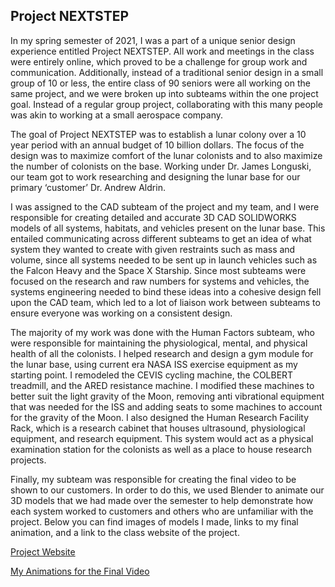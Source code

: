## Project NEXTSTEP
In my spring semester of 2021, I was a part of a unique senior design experience entitled Project NEXTSTEP. All work and meetings in the class were entirely online, which proved to be a challenge for group work and communication. Additionally, instead of a traditional senior design in a small group of 10 or less, the entire class of 90 seniors were all working on the same project, and we were broken up into subteams within the one project goal. Instead of a regular group project, collaborating with this many people was akin to working at a small aerospace company.

The goal of Project NEXTSTEP was to establish a lunar colony over a 10 year period with an annual budget of 10 billion dollars. The focus of the design was to maximize comfort of the lunar colonists and to also maximize the number of colonists on the base. Working under Dr. James Longuski, our team got to work researching and designing the lunar base for our primary ‘customer’ Dr. Andrew Aldrin.

I was assigned to the CAD subteam of the project and my team, and I were responsible for creating detailed and accurate 3D CAD SOLIDWORKS models of all systems, habitats, and vehicles present on the lunar base. This entailed communicating across different subteams to get an idea of what system they wanted to create with given restraints such as mass and volume, since all systems needed to be sent up in launch vehicles such as the Falcon Heavy and the Space X Starship. Since most subteams were focused on the research and raw numbers for systems and vehicles, the systems engineering needed to bind these ideas into a cohesive design fell upon the CAD team, which led to a lot of liaison work between subteams to ensure everyone was working on a consistent design.

The majority of my work was done with the Human Factors subteam, who were responsible for maintaining the physiological, mental, and physical health of all the colonists. I helped research and design a gym module for the lunar base, using current era NASA ISS exercise equipment as my starting point. I remodeled the CEVIS cycling machine, the COLBERT treadmill, and the ARED resistance machine. I modified these machines to better suit the light gravity of the Moon, removing anti vibrational equipment that was needed for the ISS and adding seats to some machines to account for the gravity of the Moon. I also designed the Human Research Facility Rack, which is a research cabinet that houses ultrasound, physiological equipment, and research equipment. This system would act as a physical examination station for the colonists as well as a place to house research projects.

Finally, my subteam was responsible for creating the final video to be shown to our customers. In order to do this, we used Blender to animate our 3D models that we had made over the semester to help demonstrate how each system worked to customers and others who are unfamiliar with the project. Below you can find images of models I made, links to my final animation, and a link to the class website of the project.
  

[Project Website](https://engineering.purdue.edu/AAECourses/aae450/2021/Spring2021/index_html/)

[My Animations for the Final Video](https://www.youtube.com/watch?v=UfmDav9FOnI)
